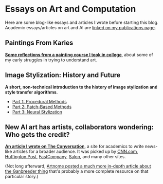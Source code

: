 Essays on Art and Computation
=================

Here are some blog-like essays and articles I wrote before starting this blog. Academic essays/articles on art and AI are [linked on my publications page](https://www.dgp.toronto.edu/~hertzman/research.html).

Paintings From Karies
-----------

[**Some reflections from a painting course I took in college**](https://www.dgp.toronto.edu/~hertzman/karies/), about some of my early struggles in trying to understand art.


Image Stylization: History and Future
------------
**A short, non-technical introduction to the history of image stylization and style transfer algorithms.**

* [Part 1: Procedural Methods](https://research.adobe.com/image-stylization-history-and-future/)
* [Part 2: Patch-Based Methods](https://research.adobe.com/image-stylization-history-and-future-part-2/)
* [Part 3: Neural Stylization](https://research.adobe.com/image-stylization-history-and-future-part-3/)


New AI art has artists, collaborators wondering: Who gets the credit? 
----------------

[**An article I wrote on The Conversation**](https://theconversation.com/new-ai-art-has-artists-collaborators-wondering-who-gets-the-credit-112661), a site for academics to write news-like articles for a broader audience. It was picked up by [CNN.com](https://www.cnn.com/style/article/ai-art-who-should-get-credit-conversation/index.html), [Huffington Post](https://www.huffpost.com/entry/ai-art-christies-ganbreeder_b_5c818440e4b0d9a64493ad85), [FastCompany](https://www.fastcompany.com/90316932/ai-is-bringing-out-the-art-worlds-worst-instincts), [Salon](https://www.salon.com/2019/03/09/new-ai-art-has-artists-collaborators-wondering-who-gets-the-credit_partner/), and many other sites. 

(Not long afterward, [Artnome posted a much more in-depth article about the Ganbreeder thing](https://www.artnome.com/news/2019/3/27/why-is-ai-art-copyright-so-complicated) that's probably a more complete resource on that particular story.)